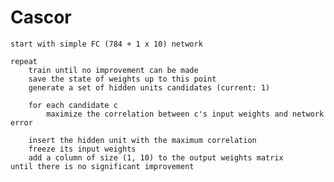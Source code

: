 # Cascor

	start with simple FC (784 + 1 x 10) network

	repeat
		train until no improvement can be made
		save the state of weights up to this point
		generate a set of hidden units candidates (current: 1)

		for each candidate c
			maximize the correlation between c's input weights and network error

		insert the hidden unit with the maximum correlation
    	freeze its input weights
    	add a column of size (1, 10) to the output weights matrix
	until there is no significant improvement
